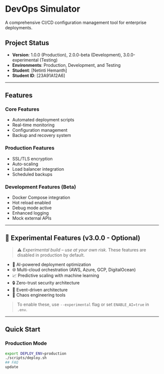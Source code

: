 # DevOps Simulator

A comprehensive CI/CD configuration management tool for enterprise deployments.

## Project Status
- **Version**: 1.0.0 (Production), 2.0.0-beta (Development), 3.0.0-experimental (Testing)
- **Environments**: Production, Development, and Testing
- **Student**: [Netinti Hemanth]
- **Student ID**: [23A91A12A6]

---

## Features

### Core Features
- Automated deployment scripts
- Real-time monitoring
- Configuration management
- Backup and recovery system

### Production Features
- SSL/TLS encryption
- Auto-scaling
- Load balancer integration
- Scheduled backups

### Development Features (Beta)
- Docker Compose integration
- Hot reload enabled
- Debug mode active
- Enhanced logging
- Mock external APIs

---

## 🧪 Experimental Features (v3.0.0 - Optional)

> ⚠️ *Experimental build – use at your own risk.*
> These features are disabled in production by default.

- 🤖 AI-powered deployment optimization  
- 🌐 Multi-cloud orchestration (AWS, Azure, GCP, DigitalOcean)  
- 📈 Predictive scaling with machine learning  
- 🔒 Zero-trust security architecture  
- 🌊 Event-driven architecture  
- 🎯 Chaos engineering tools  

> To enable these, use `--experimental` flag or set `ENABLE_AI=true` in `.env`.

---

## Quick Start

### Production Mode
```bash
export DEPLOY_ENV=production
./scripts/deploy.sh
## FAQ
update

